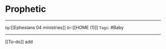 # Prophetic

---

`Up`:[[Ephesians 04 ministries]] `Or`:[[HOME (1)]] `Tags`: #Baby

---

[[To-do]] add